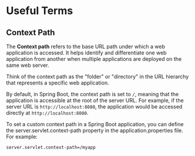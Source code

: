 # Useful Terms

## Context Path

The **Context path** refers to the base URL path under which a web application is accessed. It helps identify and differentiate one web application from another when multiple applications are deployed on the same web server.

Think of the context path as the "folder" or "directory" in the URL hierarchy that represents a specific web application.

By default, in Spring Boot, the context path is set to `/`, meaning that the application is accessible at the root of the server URL. For example, if the server URL is `http://localhost:8080`, the application would be accessed directly at `http://localhost:8080`.

To set a custom context path in a Spring Boot application, you can define the server.servlet.context-path property in the application.properties file. For example:

```bash
server.servlet.context-path=/myapp
```

